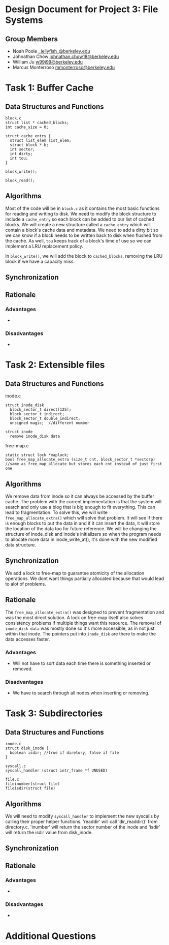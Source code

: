 Design Document for Project 3: File Systems
============================================

## Group Members

* Noah Poole <_jellyfish_@berkeley.edu>
* Johnathan Chow <johnathan.chow18@berkeley.edu>
* William Ju <w99j99@berkeley.edu>
* Marcus Monterroso <mmonterroso@berkeley.edu>

# Task 1: Buffer Cache

## Data Structures and Functions
```
block.c
struct list * cached_blocks;
int cache_size = 0;

struct cache_entry {
  struct list_elem list_elem;
  struct block * b;
  int sector;
  int dirty;
  int tou;
}

block_write();

block_read();

```  
## Algorithms
Most of the code will be in `block.c` as it contains the most basic functions for reading and writing to disk.  We need to modify the block structure to include a `cache_entry` so each block can be added to our list of cached blocks.  We will create a new structure called a `cache_entry` which will contain a block's cache data and metadata.  We need to add a dirty bit so we can know if a block needs to be written back to disk when flushed from the cache.  As well, `tou` keeps track of a block's time of use so we can implement a LRU replacement policy.

In `block_write()`, we will add the block to `cached_blocks`, removing the LRU block if we have a capacity miss.  

## Synchronization


## Rationale
### Advantages
- 

### Disadvantages
- 

# Task 2: Extensible files

## Data Structures and Functions
inode.c
```
struct inode_disk
  block_sector_t direct[125];           
  block_sector_t indirect;             
  block_sector_t double_indirect;       
  unsigned magic;  //different number    
 
struct inode
  remove inode_disk data  
```
free-map.c
```
static struct lock *maplock;
bool free_map_allocate_extra (size_t cnt, block_sector_t *sectorp)
//same as free_map_allocate but stores each cnt instead of just first one
```
## Algorithms
We remove data from inode so it can always be accessed by the buffer cache.
The problem with the current implementation is that the system will search and only use a blog that is big enough to fit everything. This can lead to fragmentation. To solve this, we will write `free_map_allocate_extra()` which will solve that problem. It will see if there is enough blocks to put the data in and if it can insert the data, it will store the location of the data too for future reference. We will be changing the structure of inode_disk and inode's initializers so when the program needs to allocate more data in inode_write_at(), it's done with the new modified data structure. 

## Synchronization
We add a lock to free-map to guarantee atomicity of the allocation operations. We dont want things partially allocated because that would lead to alot of problems.

## Rationale
The `free_map_allocate_extra()` was designed to prevent fragmentation and was the most direct solution. A lock on free-map itself also solves consistency problems if multiple things want this resource. The removal of `inode_disk data` was mostly done so it's more accessible, as in not just within that inode. The pointers put into `inode_disk` are there to make the data accesses faster.

### Advantages
- Will not have to sort data each time there is something inserted or removed.

### Disadvantages
- We have to search through all nodes when inserting or removing.

# Task 3: Subdirectories

## Data Structures and Functions
```
inode.c
struct disk_inode {
  boolean isdir; //true if diretory, false if file
}

syscall.c
syscall_handler (struct intr_frame *f UNUSED)

file.c
fileinumber(struct file) 
fileisdir(struct file)
```  
## Algorithms
We will need to modify `syscall_handler` to implement the new syscalls by calling their proper helper functions. 'readdir' will call 'dir_readdir()' from directory.c. 'inumber' will return the sector number of the inode and 'isdir' will return the isdir value from disk_inode.


## Synchronization


## Rationale
### Advantages
- 

### Disadvantages
- 

# Additional Questions
